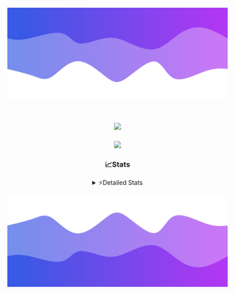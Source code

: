 ![Header](./header.png)
<div align="center">

<h1 align="center">
  <a href="https://git.io/typing-svg">
    <img src="https://readme-typing-svg.herokuapp.com/?lines=Hello,+There!+👋;This+is+chicho.;CEO+on+Hely+Development....;&center=true&size=25">
  </a>
</h1>
  
<p align="center">
  <img src="https://lanyard.cnrad.dev/api/852683595378196480" />
</p>

### 📈Stats
<details>
    <summary> ⚡Detailed Stats</summary>
    <br/>

<!--START_SECTION:waka-->
![Code Time](http://img.shields.io/badge/Code%20Time-296%20hrs%2012%20mins-blue)

![Profile Views](http://img.shields.io/badge/Profile%20Views-9-blue)

**🐱 My GitHub Data** 

> 📦 42.6 kB Used in GitHub's Storage 
 > 
> 🏆 22 Contributions in the Year 2023
 > 
> 🚫 Not Opted to Hire
 > 
> 📜 7 Public Repositories 
 > 
> 🔑 9 Private Repositories 
 > 
**I'm a Night 🦉** 

```text
🌞 Morning                15 commits          █░░░░░░░░░░░░░░░░░░░░░░░░   05.91 % 
🌆 Daytime                30 commits          ███░░░░░░░░░░░░░░░░░░░░░░   11.81 % 
🌃 Evening                123 commits         ████████████░░░░░░░░░░░░░   48.43 % 
🌙 Night                  86 commits          ████████░░░░░░░░░░░░░░░░░   33.86 % 
```
📅 **I'm Most Productive on Tuesday** 

```text
Monday                   19 commits          ██░░░░░░░░░░░░░░░░░░░░░░░   07.48 % 
Tuesday                  55 commits          █████░░░░░░░░░░░░░░░░░░░░   21.65 % 
Wednesday                47 commits          █████░░░░░░░░░░░░░░░░░░░░   18.50 % 
Thursday                 30 commits          ███░░░░░░░░░░░░░░░░░░░░░░   11.81 % 
Friday                   35 commits          ███░░░░░░░░░░░░░░░░░░░░░░   13.78 % 
Saturday                 23 commits          ██░░░░░░░░░░░░░░░░░░░░░░░   09.06 % 
Sunday                   45 commits          ████░░░░░░░░░░░░░░░░░░░░░   17.72 % 
```


📊 **This Week I Spent My Time On** 

```text
🕑︎ Time Zone: America/Argentina/Buenos_Aires

💬 Programming Languages: 
Python                   10 hrs 1 min        █████████████░░░░░░░░░░░░   52.32 % 
HTML                     6 hrs 48 mins       █████████░░░░░░░░░░░░░░░░   35.54 % 
JavaScript               2 hrs 5 mins        ███░░░░░░░░░░░░░░░░░░░░░░   10.88 % 
Text                     11 mins             ░░░░░░░░░░░░░░░░░░░░░░░░░   01.02 % 
Bash                     2 mins              ░░░░░░░░░░░░░░░░░░░░░░░░░   00.21 % 

🔥 Editors: 
VS Code                  19 hrs 9 mins       █████████████████████████   100.00 % 

🐱‍💻 Projects: 
Unknown Project          9 hrs 18 mins       ████████████░░░░░░░░░░░░░   48.55 % 
Coder                    4 hrs 40 mins       ██████░░░░░░░░░░░░░░░░░░░   24.37 % 
FivemStrings             3 hrs 36 mins       █████░░░░░░░░░░░░░░░░░░░░   18.85 % 
ocean-backend-v2         1 hr 34 mins        ██░░░░░░░░░░░░░░░░░░░░░░░   08.24 % 

💻 Operating System: 
Windows                  19 hrs 9 mins       █████████████████████████   100.00 % 
```

**I Mostly Code in JavaScript** 

```text
JavaScript               8 repos             █████████░░░░░░░░░░░░░░░░   34.78 % 
CSS                      4 repos             ████░░░░░░░░░░░░░░░░░░░░░   17.39 % 
HTML                     2 repos             ██░░░░░░░░░░░░░░░░░░░░░░░   08.70 % 
C#                       2 repos             ██░░░░░░░░░░░░░░░░░░░░░░░   08.70 % 
Batchfile                1 repo              █░░░░░░░░░░░░░░░░░░░░░░░░   04.35 % 
```




 Last Updated on 22/08/2023 10:12:26 UTC
<!--END_SECTION:waka-->
</details>

![Footer](./footer.png)
